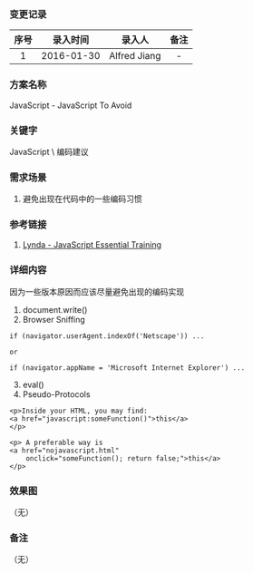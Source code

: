 ### 变更记录

| 序号 | 录入时间 | 录入人 | 备注 |
|:--------:|:--------:|:--------:|:--------:|
| 1 | 2016-01-30 | Alfred Jiang | - |

### 方案名称

JavaScript - JavaScript To Avoid

### 关键字

JavaScript \ 编码建议

### 需求场景

1. 避免出现在代码中的一些编码习惯

### 参考链接

1. [Lynda - JavaScript Essential Training](http://www.lynda.com/JavaScript-tutorials/JavaScript-Essential-Training/81266-2.html)

### 详细内容

因为一些版本原因而应该尽量避免出现的编码实现

1. document.write()
2. Browser Sniffing
```
if (navigator.userAgent.indexOf('Netscape')) ...

or

if (navigator.appName = 'Microsoft Internet Explorer') ...
```
3. eval()
4. Pseudo-Protocols
```
<p>Inside your HTML, you may find:
<a href="javascript:someFunction()">this</a>
</p>

<p> A preferable way is
<a href="nojavascript.html"
    onclick="someFunction(); return false;">this</a>
</p>
```


### 效果图
（无）

### 备注
（无）